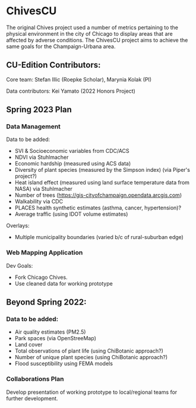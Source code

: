 # ChivesCU
The original Chives project used a number of metrics pertaining to the physical environment in the city of Chicago to display areas that are affected by adverse conditions. The ChivesCU project aims to achieve the same goals for the Champaign-Urbana area.

## CU-Edition Contributors: 
Core team: Stefan Illic (Roepke Scholar), Marynia Kolak (PI)

Data contributors: Kei Yamato (2022 Honors Project)

## Spring 2023 Plan


### Data Management

Data to be added:
- SVI & Socioeconomic variables from CDC/ACS
- NDVI via Stuhlmacher
- Economic hardship (measured using ACS data)
- Diversity of plant species (measured by the Simpson index) (via Piper's project?) 
- Heat island effect (measured using land surface temperature data from NASA) via Stuhlmacher
- Number of trees (https://gis-cityofchampaign.opendata.arcgis.com)
- Walkability via CDC
- PLACES health synthetic estimates (asthma, cancer, hypertension)? 
- Average traffic (using IDOT volume estimates)

Overlays:
- Multiple municipality boundaries (varied b/c of rural-suburban edge)

### Web Mapping Application

Dev Goals:
- Fork Chicago Chives.
- Use cleaned data for working prototype

## Beyond Spring 2022:

### Data to be added:
- Air quality estimates (PM2.5)
- Park spaces (via OpenStreeMap)
- Land cover
- Total observations of plant life (using ChiBotanic approach?)
- Number of unique plant species (using ChiBotanic approach?)
- Flood susceptibility using FEMA models
 
### Collaborations Plan
Develop presentation of working prototype to local/regional teams for further development.


